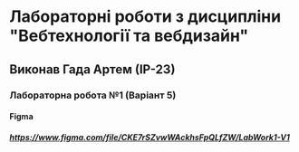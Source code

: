 # Лабораторні роботи з дисципліни "Вебтехнології та вебдизайн"
## Виконав Гада Артем (ІР-23)
### Лабораторна робота №1 (Варіант 5)
#### Figma 
##### https://www.figma.com/file/CKE7rSZvwWAckhsFpQLfZW/LabWork1-V1
